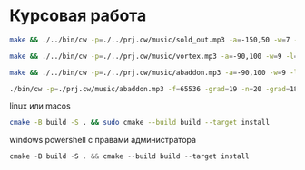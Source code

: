 # Курсовая работа

```bash
make && ./../bin/cw -p=./../prj.cw/music/sold_out.mp3 -a=-150,50 -w=7 -l=1 -g=1 -m=20 -f=2048 -n=2 -size=400,1100
```

```bash
make && ./../bin/cw -p=./../prj.cw/music/vortex.mp3 -a=-90,100 -w=9 -l=0 -g=1 -m=20 -f=32768 -n=20 -size=400,2100 -grad=1 -fill=2 -grad_coef=127
```

```bash
make && ./../bin/cw -p=./../prj.cw/music/abaddon.mp3 -a=-90,100 -w=9 -l=0 -g=1 -m=20 -f=65636 -n=20 -size=400,2100 -grad=1 -fill=2 -grad_coef=255
```

```bash
./bin/cw -p=./prj.cw/music/abaddon.mp3 -f=65536 -grad=19 -n=20 -grad=18
```


linux или macos
```bash
cmake -B build -S . && sudo cmake --build build --target install
```

windows powershell с правами администратора
```powershell
cmake -B build -S . && cmake --build build --target install
```